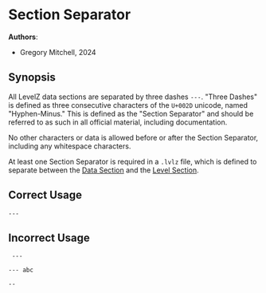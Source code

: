 # Section Separator

**Authors**:

- Gregory Mitchell, 2024

## Synopsis

All LevelZ data sections are separated by three dashes `---`. "Three Dashes" is defined as three consecutive characters of the `U+002D` unicode, named "Hyphen-Minus." This is defined as the "Section Separator" and should be referred to as such in all official material, including documentation.

No other characters or data is allowed before or after the Section Separator, including any whitespace characters.

At least one Section Separator is required in a `.lvlz` file, which is defined to separate between the [Data Section](/fundamentals/data-section/) and the [Level Section](/fundamentals/level-section/).

## Correct Usage

```lvlz
---
```

## Incorrect Usage

```lvlz
 ---
```

```lvlz
--- abc
```

```lvlz
--
```
